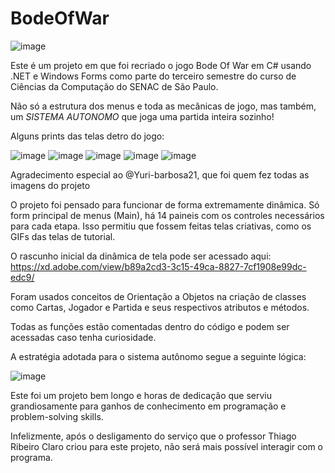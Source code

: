 # BodeOfWar
![image](https://user-images.githubusercontent.com/89108219/168502761-1b18a409-87c0-4cbe-8107-7ff528f41dec.png)

Este é um projeto em que foi recriado o jogo Bode Of War em C# usando .NET e Windows Forms como parte do terceiro semestre do curso de Ciências da Computação do SENAC de São Paulo.

Não só a estrutura dos menus e toda as mecânicas de jogo, mas também, um *SISTEMA AUTONOMO* que joga uma partida inteira sozinho!

Alguns prints das telas detro do jogo:

![image](https://user-images.githubusercontent.com/89108219/168503100-54c0de2e-46bf-44d2-be3f-49890181fff2.png)
![image](https://user-images.githubusercontent.com/89108219/168503130-5aaa1a38-68bf-43f2-b7e0-ac2af3415a5d.png)
![image](https://user-images.githubusercontent.com/89108219/168503157-8547b517-6b3e-4312-9de0-e717de318649.png)
![image](https://user-images.githubusercontent.com/89108219/168503179-3dafa30c-2033-4ba1-a82a-6d5e4181285d.png)
![image](https://user-images.githubusercontent.com/89108219/168503250-0ba77b7f-37cd-42c3-aea7-0f92a64e69a1.png)

Agradecimento especial ao @Yuri-barbosa21, que foi quem fez todas as imagens do projeto

O projeto foi pensado para funcionar de forma extremamente dinâmica.
Só form principal de menus (Main), há 14 paineis com os controles necessários para cada etapa.
Isso permitiu que fossem feitas telas criativas, como os GIFs das telas de tutorial.

O rascunho inicial da dinâmica de tela pode ser acessado aqui: https://xd.adobe.com/view/b89a2cd3-3c15-49ca-8827-7cf1908e99dc-edc9/

Foram usados conceitos de Orientação a Objetos na criação de classes como Cartas, Jogador e Partida e seus respectivos atributos e métodos.

Todas as funções estão comentadas dentro do código e podem ser acessadas caso tenha curiosidade.

A estratégia adotada para o sistema autônomo segue a seguinte lógica:

![image](https://user-images.githubusercontent.com/89108219/168651744-78f48d95-1d82-4f62-a10f-ed5c52f1f259.png)

Este foi um projeto bem longo e horas de dedicação que serviu grandiosamente para ganhos de conhecimento em programação e problem-solving skills.

Infelizmente, após o desligamento do serviço que o professor Thiago Ribeiro Claro criou para este projeto, não será mais possível interagir com o programa.
